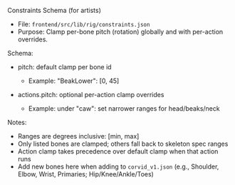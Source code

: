 Constraints Schema (for artists)

- File: `frontend/src/lib/rig/constraints.json`
- Purpose: Clamp per-bone pitch (rotation) globally and with per-action overrides.

Schema:

- pitch: default clamp per bone id
  - Example: "BeakLower": [0, 45]

- actions.pitch: optional per-action clamp overrides
  - Example: under "caw": set narrower ranges for head/beaks/neck

Notes:

- Ranges are degrees inclusive: [min, max]
- Only listed bones are clamped; others fall back to skeleton spec ranges
- Action clamp takes precedence over default clamp when that action runs
- Add new bones here when adding to `corvid_v1.json` (e.g., Shoulder, Elbow, Wrist, Primaries; Hip/Knee/Ankle/Toes)


